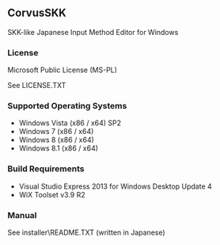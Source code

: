 ## CorvusSKK

SKK-like Japanese Input Method Editor for Windows

### License

Microsoft Public License (MS-PL)

See LICENSE.TXT

### Supported Operating Systems

* Windows Vista (x86 / x64) SP2
* Windows 7 (x86 / x64)
* Windows 8 (x86 / x64)
* Windows 8.1 (x86 / x64)

### Build Requirements

* Visual Studio Express 2013 for Windows Desktop Update 4
* WiX Toolset v3.9 R2

### Manual

See installer\README.TXT (written in Japanese)
